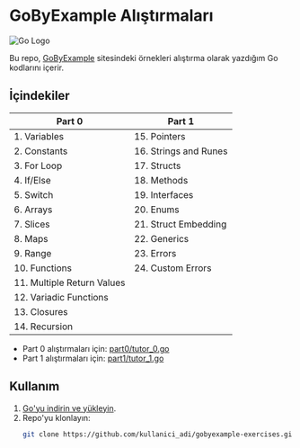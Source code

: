 # GoByExample Alıştırmaları

![Go Logo](https://skillicons.dev/icons?i=go&theme=dark)

Bu repo, [GoByExample](https://gobyexample.com/) sitesindeki örnekleri alıştırma olarak yazdığım Go kodlarını içerir.

## İçindekiler

| Part 0                         | Part 1             |
|--------------------------------|--------------------|
| 1. Variables                   | 15. Pointers       |
| 2. Constants                   | 16. Strings and Runes |
| 3. For Loop                    | 17. Structs        |
| 4. If/Else                     | 18. Methods        |
| 5. Switch                      | 19. Interfaces     |
| 6. Arrays                      | 20. Enums          |
| 7. Slices                      | 21. Struct Embedding |
| 8. Maps                        | 22. Generics       |
| 9. Range                       | 23. Errors         |
| 10. Functions                  | 24. Custom Errors  |
| 11. Multiple Return Values     |                    |
| 12. Variadic Functions         |                    |
| 13. Closures                   |                    |
| 14. Recursion                  |                    |

- Part 0 alıştırmaları için: [part0/tutor_0.go](part0/tutor_0.go)
- Part 1 alıştırmaları için: [part1/tutor_1.go](part1/tutor_1.go)

## Kullanım


1. [Go'yu indirin ve yükleyin](https://golang.org/dl/).
2. Repo'yu klonlayın:
   ```sh
   git clone https://github.com/kullanici_adi/gobyexample-exercises.git

